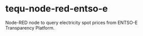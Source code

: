 # tequ-node-red-entso-e
 Node-RED node to query electricity spot prices from ENTSO-E Transparency Platform.
